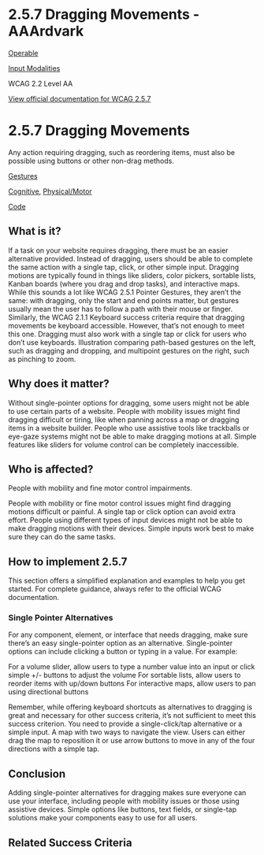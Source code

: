 # 2.5.7 Dragging Movements - AAArdvark

[Operable](https://aaardvarkaccessibility.com/wcag-principle/operable/)

[Input Modalities](https://aaardvarkaccessibility.com/wcag-guideline/input-modalities/)

WCAG 2.2
Level AA

[View official documentation for WCAG 2.5.7](https://www.w3.org/WAI/WCAG22/Understanding/dragging-movements.html)

# 2.5.7 Dragging Movements

Any action requiring dragging, such as reordering items, must also be possible using buttons or other non-drag methods.

[Gestures](https://aaardvarkaccessibility.com/wcag-theme/gestures/) 

 

[Cognitive](https://aaardvarkaccessibility.com/wcag-disability/cognitive/), [Physical/Motor](https://aaardvarkaccessibility.com/wcag-disability/physical-motor/) 

 

[Code](https://aaardvarkaccessibility.com/wcag-responsibility/code/) 

## What is it?

If a task on your website requires dragging, there must be an easier alternative provided. Instead of dragging, users should be able to complete the same action with a single tap, click, or other simple input. Dragging motions are typically found in things like sliders, color pickers, sortable lists, Kanban boards (where you drag and drop tasks), and interactive maps.
While this sounds a lot like WCAG 2.5.1 Pointer Gestures, they aren’t the same: with dragging, only the start and end points matter, but gestures usually mean the user has to follow a path with their mouse or finger.
Similarly, the WCAG 2.1.1 Keyboard success criteria require that dragging movements be keyboard accessible. However, that’s not enough to meet this one. Dragging must also work with a single tap or click for users who don’t use keyboards.
Illustration comparing path-based gestures on the left, such as dragging and dropping, and multipoint gestures on the right, such as pinching to zoom.

## Why does it matter?

Without single-pointer options for dragging, some users might not be able to use certain parts of a website. People with mobility issues might find dragging difficult or tiring, like when panning across a map or dragging items in a website builder.
People who use assistive tools like trackballs or eye-gaze systems might not be able to make dragging motions at all. Simple features like sliders for volume control can be completely inaccessible.

## Who is affected?

People with mobility and fine motor control impairments.

People with mobility or fine motor control issues might find dragging motions difficult or painful. A single tap or click option can avoid extra effort.
People using different types of input devices might not be able to make dragging motions with their devices. Simple inputs work best to make sure they can do the same tasks.

## How to implement 2.5.7

This section offers a simplified explanation and examples to help you get started. For complete guidance, always refer to the official WCAG documentation.

### Single Pointer Alternatives

For any component, element, or interface that needs dragging, make sure there’s an easy single-pointer option as an alternative.
Single-pointer options can include clicking a button or typing in a value. For example:

For a volume slider, allow users to type a number value into an input or click simple +/- buttons to adjust the volume
For sortable lists, allow users to reorder items with up/down buttons
For interactive maps, allow users to pan using directional buttons

Remember, while offering keyboard shortcuts as alternatives to dragging is great and necessary for other success criteria, it’s not sufficient to meet this success criterion. You need to provide a single-click/tap alternative or a simple input.
A map with two ways to navigate the view. Users can either drag the map to reposition it or use arrow buttons to move in any of the four directions with a simple tap.

## Conclusion

Adding single-pointer alternatives for dragging makes sure everyone can use your interface, including people with mobility issues or those using assistive devices. Simple options like buttons, text fields, or single-tap solutions make your components easy to use for all users.

## Related Success Criteria

